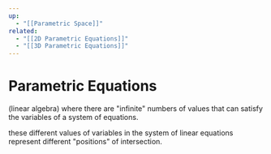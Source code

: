 ```yaml
---
up:
  - "[[Parametric Space]]"
related:
  - "[[2D Parametric Equations]]"
  - "[[3D Parametric Equations]]"
---
```

# Parametric Equations
(linear algebra) where there are "infinite" numbers of values that can satisfy the variables of a system of equations.

these different values of variables in the system of linear equations represent different "positions" of intersection.